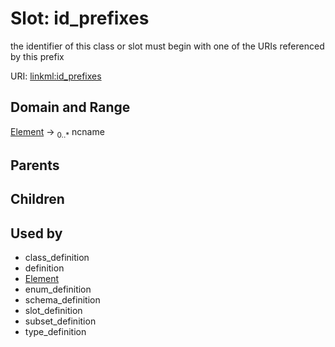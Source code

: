 
# Slot: id_prefixes


the identifier of this class or slot must begin with one of the URIs referenced by this prefix

URI: [linkml:id_prefixes](https://w3id.org/linkml/id_prefixes)


## Domain and Range

[Element](Element.md) &#8594;  <sub>0..\*</sub> ncname

## Parents


## Children


## Used by

 * class_definition
 * definition
 * [Element](Element.md)
 * enum_definition
 * schema_definition
 * slot_definition
 * subset_definition
 * type_definition
